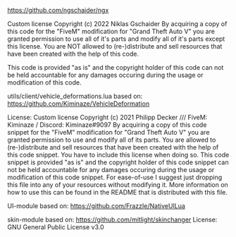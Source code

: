 https://github.com/ngschaider/ngx

Custom license
Copyright (c) 2022 Niklas Gschaider
By acquiring a copy of this code for the "FiveM" modification for "Grand Theft 
Auto V" you are granted permission to use all of it's parts and modify all of
it's parts except this license. You are NOT allowed to (re-)distribute and sell 
resources that have been created with the help of this code.

This code is provided "as is" and the copyright holder of this code can not be 
held accountable for any damages occuring during the usage or modification of 
this code.






utils/client/vehicle_deformations.lua based on:
https://github.com/Kiminaze/VehicleDeformation

License: Custom license
Copyright (c) 2021 Philipp Decker /// FiveM: Kiminaze / Discord: Kiminaze#9097
By acquiring a copy of this code snippet for the "FiveM" modification for "Grand Theft 
Auto V" you are granted permission to use and modify all of its parts.
You are allowed to (re-)distribute and sell resources that have been created with the 
help of this code snippet. You have to include this license when doing so.
This code snippet is provided "as is" and the copyright holder of this code snippet can 
not be held accountable for any damages occuring during the usage or modification of 
this code snippet.
For ease-of-use I suggest just dropping this file into any of your resources without 
modifying it. More information on how to use this can be found in the README that is 
distributed with this file.




UI-module based on: https://github.com/FrazzIe/NativeUILua




skin-module based on: https://github.com/mitlight/skinchanger
License: GNU General Public License v3.0